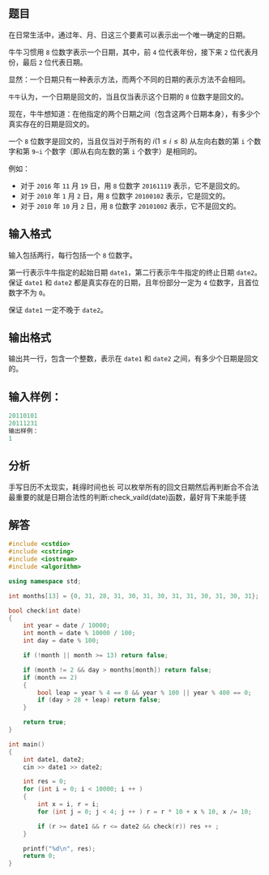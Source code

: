 ## 题目
在日常生活中，通过年、月、日这三个要素可以表示出一个唯一确定的日期。

牛牛习惯用 `8` 位数字表示一个日期，其中，前 `4` 位代表年份，接下来 `2` 位代表月份，最后 `2` 位代表日期。

显然：一个日期只有一种表示方法，而两个不同的日期的表示方法不会相同。

`牛牛`认为，一个日期是回文的，当且仅当表示这个日期的 `8` 位数字是回文的。

现在，牛牛想知道：在他指定的两个日期之间（包含这两个日期本身），有多少个真实存在的日期是回文的。

一个 `8` 位数字是回文的，当且仅当对于所有的 $i(1≤i≤8)$ 从左向右数的第 `i` 个数字和第 `9−i` 个数字（即从右向左数的第 `i` 个数字）是相同的。

例如：
- 对于 `2016` 年 `11` 月 `19` 日，用 `8` 位数字 `20161119` 表示，它不是回文的。
- 对于 `2010` 年 `1` 月 `2` 日，用 `8` 位数字 `20100102` 表示，它是回文的。
- 对于 `2010` 年 `10` 月 `2` 日，用 `8` 位数字 `20101002` 表示，它不是回文的。

## 输入格式
输入包括两行，每行包括一个 `8` 位数字。

第一行表示牛牛指定的起始日期 `date1`，第二行表示牛牛指定的终止日期 `date2`。保证 `date1` 和 `date2` 都是真实存在的日期，且年份部分一定为 `4` 位数字，且首位数字不为 `0`。

保证 `date1` 一定不晚于 `date2`。

## 输出格式
输出共一行，包含一个整数，表示在 `date1` 和 `date2` 之间，有多少个日期是回文的。

## 输入样例：
```c++
20110101
20111231
输出样例：
1
```

## 分析
手写日历不太现实，耗得时间也长
可以枚举所有的回文日期然后再判断合不合法
最重要的就是日期合法性的判断:check_vaild(date)函数，最好背下来能手搓

## 解答
```c++
#include <cstdio>
#include <cstring>
#include <iostream>
#include <algorithm>

using namespace std;

int months[13] = {0, 31, 28, 31, 30, 31, 30, 31, 31, 30, 31, 30, 31};

bool check(int date)
{
    int year = date / 10000;
    int month = date % 10000 / 100;
    int day = date % 100;

    if (!month || month >= 13) return false;

    if (month != 2 && day > months[month]) return false;
    if (month == 2)
    {
        bool leap = year % 4 == 0 && year % 100 || year % 400 == 0;
        if (day > 28 + leap) return false;
    }

    return true;
}

int main()
{
    int date1, date2;
    cin >> date1 >> date2;

    int res = 0;
    for (int i = 0; i < 10000; i ++ )
    {
        int x = i, r = i;
        for (int j = 0; j < 4; j ++ ) r = r * 10 + x % 10, x /= 10;

        if (r >= date1 && r <= date2 && check(r)) res ++ ;
    }

    printf("%d\n", res);
    return 0;
}
```
